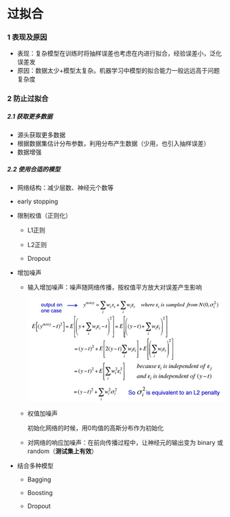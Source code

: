 # 过拟合

### 1 表现及原因

- 表现：复杂模型在训练时将抽样误差也考虑在内进行拟合，经验误差小，泛化误差发
- 原因：数据太少+模型太复杂。机器学习中模型的拟合能力一般远远高于问题复杂度

### 2 防止过拟合

##### 2.1 获取更多数据

- 源头获取更多数据
- 根据数据集估计分布参数，利用分布产生数据（少用，也引入抽样误差）
- 数据增强

##### 2.2 使用合适的模型

- 网络结构：减少层数、神经元个数等

- early stopping

- 限制权值（正则化）

  - L1正则

    

  - L2正则

    

  - Dropout

    

- 增加噪声

  - 输入增加噪声：噪声随网络传播，按权值平方放大对误差产生影响

    ![img](欠拟合过拟合.assets/v2-dd68a0b4e7092eb1beced34e11614b04_720w.jpg)

  - 权值加噪声

    初始化网络的时候，用0均值的高斯分布作为初始化

  - 对网络的响应加噪声：在前向传播过程中，让神经元的输出变为 binary 或 random（**测试集上有效**）

- 结合多种模型

  - Bagging

    

  - Boosting

  - Dropout